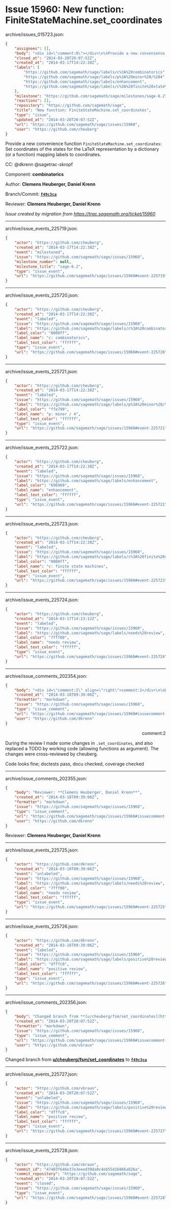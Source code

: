 # Issue 15960: New function: FiniteStateMachine.set_coordinates

archive/issues_015723.json:
```json
{
    "assignees": [],
    "body": "<div id=\"comment:0\"></div>\n\nProvide a new convenience function `FiniteStateMachine.set_coordinates`: Set coordinates of the states for the LaTeX representation by a dictionary (or a function) mapping labels to coordinates. \n\n\nCC:  @dkrenn @sagetrac-skropf\n\nComponent: **combinatorics**\n\nAuthor: **Clemens Heuberger, Daniel Krenn**\n\nBranch/Commit: **[`f49c3ca`](https://github.com/sagemath/sagetrac-mirror/commit/f49c3cafacdf70c2776ef0ae1e49c752acd663ce)**\n\nReviewer: **Clemens Heuberger, Daniel Krenn**\n\n_Issue created by migration from https://trac.sagemath.org/ticket/15960_\n\n",
    "closed_at": "2014-03-20T20:07:52Z",
    "created_at": "2014-03-17T14:22:38Z",
    "labels": [
        "https://github.com/sagemath/sage/labels/c%3A%20combinatorics",
        "https://github.com/sagemath/sage/labels/p%3A%20minor%20/%204",
        "https://github.com/sagemath/sage/labels/enhancement",
        "https://github.com/sagemath/sage/labels/c%3A%20finite%20state%20machines"
    ],
    "milestone": "https://github.com/sagemath/sage/milestones/sage-6.2",
    "reactions": [],
    "repository": "https://github.com/sagemath/sage",
    "title": "New function: FiniteStateMachine.set_coordinates",
    "type": "issue",
    "updated_at": "2014-03-20T20:07:52Z",
    "url": "https://github.com/sagemath/sage/issues/15960",
    "user": "https://github.com/cheuberg"
}
```
<div id="comment:0"></div>

Provide a new convenience function `FiniteStateMachine.set_coordinates`: Set coordinates of the states for the LaTeX representation by a dictionary (or a function) mapping labels to coordinates. 


CC:  @dkrenn @sagetrac-skropf

Component: **combinatorics**

Author: **Clemens Heuberger, Daniel Krenn**

Branch/Commit: **[`f49c3ca`](https://github.com/sagemath/sagetrac-mirror/commit/f49c3cafacdf70c2776ef0ae1e49c752acd663ce)**

Reviewer: **Clemens Heuberger, Daniel Krenn**

_Issue created by migration from https://trac.sagemath.org/ticket/15960_





---

archive/issue_events_225719.json:
```json
{
    "actor": "https://github.com/cheuberg",
    "created_at": "2014-03-17T14:22:38Z",
    "event": "milestoned",
    "issue": "https://github.com/sagemath/sage/issues/15960",
    "milestone_number": null,
    "milestone_title": "sage-6.2",
    "type": "issue_event",
    "url": "https://github.com/sagemath/sage/issues/15960#event-225719"
}
```



---

archive/issue_events_225720.json:
```json
{
    "actor": "https://github.com/cheuberg",
    "created_at": "2014-03-17T14:22:38Z",
    "event": "labeled",
    "issue": "https://github.com/sagemath/sage/issues/15960",
    "label": "https://github.com/sagemath/sage/labels/c%3A%20combinatorics",
    "label_color": "0000ff",
    "label_name": "c: combinatorics",
    "label_text_color": "ffffff",
    "type": "issue_event",
    "url": "https://github.com/sagemath/sage/issues/15960#event-225720"
}
```



---

archive/issue_events_225721.json:
```json
{
    "actor": "https://github.com/cheuberg",
    "created_at": "2014-03-17T14:22:38Z",
    "event": "labeled",
    "issue": "https://github.com/sagemath/sage/issues/15960",
    "label": "https://github.com/sagemath/sage/labels/p%3A%20minor%20/%204",
    "label_color": "ffe799",
    "label_name": "p: minor / 4",
    "label_text_color": "ffffff",
    "type": "issue_event",
    "url": "https://github.com/sagemath/sage/issues/15960#event-225721"
}
```



---

archive/issue_events_225722.json:
```json
{
    "actor": "https://github.com/cheuberg",
    "created_at": "2014-03-17T14:22:38Z",
    "event": "labeled",
    "issue": "https://github.com/sagemath/sage/issues/15960",
    "label": "https://github.com/sagemath/sage/labels/enhancement",
    "label_color": "696969",
    "label_name": "enhancement",
    "label_text_color": "ffffff",
    "type": "issue_event",
    "url": "https://github.com/sagemath/sage/issues/15960#event-225722"
}
```



---

archive/issue_events_225723.json:
```json
{
    "actor": "https://github.com/cheuberg",
    "created_at": "2014-03-17T14:22:38Z",
    "event": "labeled",
    "issue": "https://github.com/sagemath/sage/issues/15960",
    "label": "https://github.com/sagemath/sage/labels/c%3A%20finite%20state%20machines",
    "label_color": "0000ff",
    "label_name": "c: finite state machines",
    "label_text_color": "ffffff",
    "type": "issue_event",
    "url": "https://github.com/sagemath/sage/issues/15960#event-225723"
}
```



---

archive/issue_events_225724.json:
```json
{
    "actor": "https://github.com/cheuberg",
    "created_at": "2014-03-17T14:23:12Z",
    "event": "labeled",
    "issue": "https://github.com/sagemath/sage/issues/15960",
    "label": "https://github.com/sagemath/sage/labels/needs%20review",
    "label_color": "7fff00",
    "label_name": "needs review",
    "label_text_color": "ffffff",
    "type": "issue_event",
    "url": "https://github.com/sagemath/sage/issues/15960#event-225724"
}
```



---

archive/issue_comments_202354.json:
```json
{
    "body": "<div id=\"comment:2\" align=\"right\">comment:2</div>\n\nDuring the review I made some changes in `.set_coordinates`, and also replaced a TODO by working code (allowing functions as argument). The changes were cross-reviewed by cheuberg. \n\nCode looks fine; doctests pass, docu checked, coverage checked",
    "created_at": "2014-03-18T09:39:06Z",
    "formatter": "markdown",
    "issue": "https://github.com/sagemath/sage/issues/15960",
    "type": "issue_comment",
    "url": "https://github.com/sagemath/sage/issues/15960#issuecomment-202354",
    "user": "https://github.com/dkrenn"
}
```

<div id="comment:2" align="right">comment:2</div>

During the review I made some changes in `.set_coordinates`, and also replaced a TODO by working code (allowing functions as argument). The changes were cross-reviewed by cheuberg. 

Code looks fine; doctests pass, docu checked, coverage checked



---

archive/issue_comments_202355.json:
```json
{
    "body": "Reviewer: **Clemens Heuberger, Daniel Krenn**",
    "created_at": "2014-03-18T09:39:06Z",
    "formatter": "markdown",
    "issue": "https://github.com/sagemath/sage/issues/15960",
    "type": "issue_comment",
    "url": "https://github.com/sagemath/sage/issues/15960#issuecomment-202355",
    "user": "https://github.com/dkrenn"
}
```

Reviewer: **Clemens Heuberger, Daniel Krenn**



---

archive/issue_events_225725.json:
```json
{
    "actor": "https://github.com/dkrenn",
    "created_at": "2014-03-18T09:39:06Z",
    "event": "unlabeled",
    "issue": "https://github.com/sagemath/sage/issues/15960",
    "label": "https://github.com/sagemath/sage/labels/needs%20review",
    "label_color": "7fff00",
    "label_name": "needs review",
    "label_text_color": "ffffff",
    "type": "issue_event",
    "url": "https://github.com/sagemath/sage/issues/15960#event-225725"
}
```



---

archive/issue_events_225726.json:
```json
{
    "actor": "https://github.com/dkrenn",
    "created_at": "2014-03-18T09:39:06Z",
    "event": "labeled",
    "issue": "https://github.com/sagemath/sage/issues/15960",
    "label": "https://github.com/sagemath/sage/labels/positive%20review",
    "label_color": "dfffc0",
    "label_name": "positive review",
    "label_text_color": "ffffff",
    "type": "issue_event",
    "url": "https://github.com/sagemath/sage/issues/15960#event-225726"
}
```



---

archive/issue_comments_202356.json:
```json
{
    "body": "Changed branch from **[u/cheuberg/fsm/set_coordinates](https://github.com/sagemath/sagetrac-mirror/tree/u/cheuberg/fsm/set_coordinates)** to **[`f49c3ca`](https://github.com/sagemath/sagetrac-mirror/commit/f49c3cafacdf70c2776ef0ae1e49c752acd663ce)**",
    "created_at": "2014-03-20T20:07:52Z",
    "formatter": "markdown",
    "issue": "https://github.com/sagemath/sage/issues/15960",
    "type": "issue_comment",
    "url": "https://github.com/sagemath/sage/issues/15960#issuecomment-202356",
    "user": "https://github.com/vbraun"
}
```

Changed branch from **[u/cheuberg/fsm/set_coordinates](https://github.com/sagemath/sagetrac-mirror/tree/u/cheuberg/fsm/set_coordinates)** to **[`f49c3ca`](https://github.com/sagemath/sagetrac-mirror/commit/f49c3cafacdf70c2776ef0ae1e49c752acd663ce)**



---

archive/issue_events_225727.json:
```json
{
    "actor": "https://github.com/vbraun",
    "created_at": "2014-03-20T20:07:52Z",
    "event": "unlabeled",
    "issue": "https://github.com/sagemath/sage/issues/15960",
    "label": "https://github.com/sagemath/sage/labels/positive%20review",
    "label_color": "dfffc0",
    "label_name": "positive review",
    "label_text_color": "ffffff",
    "type": "issue_event",
    "url": "https://github.com/sagemath/sage/issues/15960#event-225727"
}
```



---

archive/issue_events_225728.json:
```json
{
    "actor": "https://github.com/vbraun",
    "commit_id": "47403f646e37e3eeed39da0c4eb55d16866a826a",
    "commit_repository": "https://github.com/sagemath/sage",
    "created_at": "2014-03-20T20:07:52Z",
    "event": "closed",
    "issue": "https://github.com/sagemath/sage/issues/15960",
    "type": "issue_event",
    "url": "https://github.com/sagemath/sage/issues/15960#event-225728"
}
```
